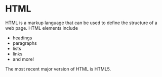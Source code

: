 # HTML

HTML is a markup language that can be used to define the structure of a web page. HTML elements include

* headings
* paragraphs
* lists
* links
* and more!

The most recent major version of HTML is HTML5.
    